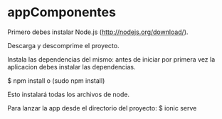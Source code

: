 # appComponentes


Primero debes instalar Node.js (http://nodejs.org/download/).

Descarga y descomprime el proyecto.

Instala las dependencias del mismo: antes de iniciar por primera vez la aplicacion debes instalar las dependencias.

$ npm install o (sudo npm install)

Esto instalará todas los archivos de node.

Para lanzar la app desde el directorio del proyecto: $ ionic serve
